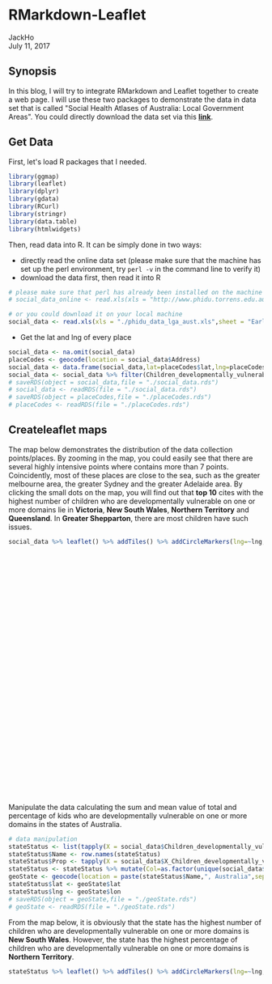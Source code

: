 # RMarkdown-Leaflet
JackHo  
July 11, 2017  



## Synopsis
In this blog, I will try to integrate RMarkdown and Leaflet together to create a web page. I will use these two packages to demonstrate the data in data set that is called "Social Health Atlases of Australia: Local Government Areas". You could directly download the data set via this **[link](http://www.phidu.torrens.edu.au/current/data/sha-aust/lga/phidu_data_lga_aust.xls)**.

## Get Data

First, let's load R packages that I needed.


```r
library(ggmap)
library(leaflet)
library(dplyr)
library(gdata)
library(RCurl)
library(stringr)
library(data.table)
library(htmlwidgets)
```

Then, read data into R. It can be simply done in two ways:

- directly read the online data set (please make sure that the machine has set up the perl environment, try `perl -v` in the command line to verify it)
- download the data first, then read it into R


```r
# please make sure that perl has already been installed on the machine
# social_data_online <- read.xls(xls = "http://www.phidu.torrens.edu.au/current/data/sha-aust/lga/phidu_data_lga_aust.xls",sheet = "Early_childhood_development",verbose = F,skip=4, stringsAsFactors = FALSE,na.strings = c("NA","#DIV/0!","#","..")) %>% select(1:5)

# or you could download it on your local machine
social_data <- read.xls(xls = "./phidu_data_lga_aust.xls",sheet = "Early_childhood_development",verbose = F,skip=4, stringsAsFactors = FALSE,na.strings = c("NA","#DIV/0!","#","..")) %>% select(1:5)
```



- Get the lat and lng of every place


```r
social_data <- na.omit(social_data)
placeCodes <- geocode(location = social_data$Address)
social_data <- data.frame(social_data,lat=placeCodes$lat,lng=placeCodes$lon)
social_data <- social_data %>% filter(Children_developmentally_vulnerable_on_one_or_more_domains>0)
# saveRDS(object = social_data,file = "./social_data.rds")
# social_data <- readRDS(file = "./social_data.rds")
# saveRDS(object = placeCodes,file = "./placeCodes.rds")
# placeCodes <- readRDS(file = "./placeCodes.rds")
```

## Createleaflet maps

The map below demonstrates the distribution of the data collection points/places. By zooming in the map, you could easily see that there are several highly intensive points where contains more than 7 points. Coincidently, most of these places are close to the sea, such as the greater melbourne area, the greater Sydney and the greater Adelaide area. By clicking the small dots on the map, you will find out that **top 10** cites with the highest number of children who are developmentally vulnerable on one or more domains lie in **Victoria**, **New South Wales**, **Northern Territory** and **Queensland**. In **Greater Shepparton**, there are most children have such issues.


```r
social_data %>% leaflet() %>% addTiles() %>% addCircleMarkers(lng=~lng, lat=~lat,clusterOptions=markerClusterOptions(),popup = ~paste("There are ",as.character(Children_developmentally_vulnerable_on_one_or_more_domains)," kids developmentally vulnerable on one or more domains in ", Name,"." ,sep=""))
```

<!--html_preserve--><div id="htmlwidget-34f0dd328c2bed1754fd" style="width:672px;height:480px;" class="leaflet html-widget"></div>
<script type="application/json" data-for="htmlwidget-34f0dd328c2bed1754fd">{"x":{"options":{"crs":{"crsClass":"L.CRS.EPSG3857","code":null,"proj4def":null,"projectedBounds":null,"options":{}}},"calls":[{"method":"addTiles","args":["//{s}.tile.openstreetmap.org/{z}/{x}/{y}.png",null,null,{"minZoom":0,"maxZoom":18,"maxNativeZoom":null,"tileSize":256,"subdomains":"abc","errorTileUrl":"","tms":false,"continuousWorld":false,"noWrap":false,"zoomOffset":0,"zoomReverse":false,"opacity":1,"zIndex":null,"unloadInvisibleTiles":null,"updateWhenIdle":null,"detectRetina":false,"reuseTiles":false,"attribution":"&copy; <a href=\"http://openstreetmap.org\">OpenStreetMap<\/a> contributors, <a href=\"http://creativecommons.org/licenses/by-sa/2.0/\">CC-BY-SA<\/a>"}]},{"method":"addCircleMarkers","args":[[-36.0737293,-30.4941859,-33.8889,-28.8379654,-33.4192822,-36.6806101,-30.433333,-35.6658838,-33.9333563,-33.525572,-33.4999973,-31.6879664,-34.439287,-33.9930374,-30.090661,-29.9611741,-31.9539135,-33.8772,-28.6533749,-33.1753246,-33.8671,-34.4425382,-32.2715998,-32.8345098,-29.878388,-31.4949304,-30.298612,-35.9471668,-30.9496074,-34.641667,-35.7553785,-33.8281444,-35.5282408,-32.2315018,-32.4046634,-35.8894726,-33.379879,-31.6952312,-29.7081906,-32.0233309,-34.8812017,-32.3894476,-35.7236611,-31.7634689,-34.2800883,-35.0566492,-30.9922968,-30.2168387,-29.6316325,-34.5526886,-33.2262828,-34.5,-33.8337,-33.966667,-29.7627514,-35.3523724,-34.8651781,-31.0604769,-34.6738221,-33.9674,-28.6253894,-33.8959752,-33.8148708,-34.566667,-33.8847,-28.8093154,-33.4827345,-31.6431494,-33.8060158,-33.9051,-32.5018115,-29.1737145,-33.829075,-35.744839,-34.6513496,-32.2848467,-30.666463,-30.3324062,-34.7379824,-32.2432481,-33.83965,-33.716667,-33.283333,-35.4154563,-33.1372943,-33.6335459,-31.4703285,-32.7684603,-35.3530392,-29.0380672,-34.583333,-32.5694741,-37.0516947,-33.88081,-33.8688197,-30.7938249,-34.4450316,-29.0575678,-35.7694861,-35.0746517,-32.0224523,-34.4586364,-30.6414818,-35.3217553,-35.1081689,-35.4689681,-30.983333,-30.0267969,-31.5224778,-33.899693,-32.5520391,-34.0160912,-34.5479968,-34.1108401,-33.8865002,-34.9445333,-34.3,-36.7532313,-37.2846464,-38.5087582,-38.035394,-36.5462177,-36.1736195,-36.308533,-36.9802447,-38.483006,-38.1491105,-37.4975957,-35.7052801,-37.9078291,-37.8943285,-36.3914888,-37.3118233,-35.975208,-36.7188618,-36.2306763,-38.255603,-36.4175636,-37.3663141,-37.7668506,-37.0625288,-37.77,-37.8136276,-34.2080167,-37.1847484,-35.9897244,-38.0697484,-37.0353437,-38.1886081,-37.3618407,-37.597667,-36.9044244,-37.8464983,-37.3879637,-38.5884838,-37.4535972,-37.8595876,-36.879426,-38.3128176,-35.3396318,-36.1303027,-36.3682777,-38.3686779,-38.078841,-36.6091473,-36.1240938,-37.7979219,-35.9703773,-28.4646073,-24.472222,-23.5563211,-19.5227151,-17.5123583,-17.9678541,-24.0330493,-20.0769637,-26.2892523,-20.7063927,-14.2814913,-23.8426494,-28.5387064,-26.1833529,-18.2921606,-22.3476325,-27.6278414,-23.4421917,-26.5712075,-20.7353634,-20.7255748,-26.2014987,-25.4195808,-10.9806627,-18.6894285,-27.996939,-26.616667,-28.0946234,-10.8096277,-26.4702146,-28.2754304,-24.3337657,-10.594704,-18.0301113,-12.6492936,-27.102417,null,null,null,null,-34.9284989,-34.9062557,-35.3590795,-34.8592477,-34.5333333,-33.787164,-34.2170642,-34.939,-34.878,-32.1305851,-33.9674479,-34.0020113,-33.4690808,-34.5973516,-33.6511494,-37.9551815,-35.0002821,-35.7752426,-36.8364852,-34.5475447,-34.4458132,-34.3998643,-34.4384693,-35,-34.3761334,-34.987,-35.0809029,-37.8284212,-32.793848,-35.1311491,-36.9349271,-33.243118,-34.9086219,-32.974213,-32.4952339,-34.7301943,-33.4096744,-34.884,-34.1492214,-30.5620637,-35.4646801,-32.797222,-36.3533924,-35.9313167,-34.95,-35.55,-34.183333,-34.8915826,-37.4273223,-34.9420565,-33.0379671,-33.047519,-35.4598561,-34.6793542,-30.5512963,-35.0275298,-22.5768514,-34.1622739,-31.905,-31.911,-31.945,-33.9819324,-17.9614336,-33.9279465,-33.325636,-33.6554927,-31.9341754,-33.5570685,-24.884,-31.4891708,-31.98,-33.3601435,-30.953,-31.993,-31.6362921,-30.27,-30.6533473,-33.4047442,-34.9749188,-16.8419306,-33.6608927,-32.038,-22.434355,-33.8608027,-21.9445261,-32.0569,-28.95,-31.34,-18.2247291,-33.0786638,-31.974,-30.749,-33.6893674,-32.2376351,-28.88,-34.2455371,-31.4837097,-30.638,-32.016,-31.897,-32.6548919,-32.9365232,-31.982,-31.6525301,-28.351111,-31.999,-31.9505269,-34.5846897,-20.3106621,-33.583056,-20.7689815,-32.3492396,-31.982,-31.949,-31.55,-31.9766402,-31.9319345,-33.3053993,-32.8409199,-15.5409571,-31.8738101,-41.4215974,-42.7,-41.0528583,-41.2758811,-42.2117324,-41.0558621,-42.8462422,-42.8005992,-41.1770585,-41.0311735,-41.1062504,-42.0370165,-42.833056,-42.8821377,-43.3498475,-41.4746302,-43.1020496,-41.2442615,-41.4332215,-41.6170967,-41.7743261,-42.7793073,-42.4814275,-41.3501191,-42.3712271,-41.2467346,-23.698042,-20.3331817,-21.5235584,-12.9906534,-12.4634403,-12.7576593,-14.4521139,-13.2935376,-24.798151,-12.4784614,-15.9920347,-11.6968879,-16.9304135,-12.9873064],[146.9135418,151.9813913,151.1249,153.5629067,149.5775008,149.6564494,152.9,145.8064607,146.741207,149.250803,150.2499997,146.741207,148.7225847,151.175278,145.9381941,146.8606479,141.4539396,151.1049,153.5334025,148.8289611,151.1139,145.426742,143.045893,151.3624266,152.6383524,145.8401709,153.1093922,149.2879977,148.3810811,148.025,146.2929381,148.6778504,144.9565781,148.6329645,151.7524146,149.9334764,148.0066888,148.6558441,151.8877321,151.95875,149.7487272,152.1688572,147.1915504,152.3565156,146.0455313,148.102061,150.2368919,151.6676377,150.4892292,148.3666988,150.8609358,144.85,151.14366,151.1,151.1102815,145.7376964,147.5805276,152.8481977,150.8443706,151.13648,153.0025814,146.7108321,151.1664351,146.4,151.1573,153.2882876,150.1570173,150.4892292,151.2947775,151.1551,149.6564494,149.6564494,151.24409,144.6094954,145.7578403,150.9049638,152.7323884,149.7812403,146.557684,148.2377624,151.20541,149.866667,149.1,149.6564494,148.1747161,151.2918618,152.5443612,151.8409214,149.230896,153.1089658,150.866667,151.1788155,148.6217073,151.08308,151.2092955,150.7679216,147.5360981,152.0189859,148.0057003,148.104309,150.6749653,149.3800105,151.4915632,146.2702309,147.3598323,144.3887437,151.6,148.1231039,149.3800105,151.2554202,148.9492902,141.9064459,150.3037323,150.4892292,151.2437606,148.8289611,148.3,147.0111681,142.9316441,145.5358152,146.0249982,145.963353,143.2180495,144.6972774,143.6935405,143.6501903,143.1319209,148.1892921,143.8237385,141.5150077,143.6501903,145.402868,144.125661,141.852273,142.1962316,146.6962857,146.4719928,143.9106594,144.6972774,145.1596592,146.0821493,144.893,144.9630576,142.1245535,145.0493375,145.5801757,144.2954452,144.1720041,142.4465474,145.53928,145.2701235,142.9599661,144.9666905,143.4770359,146.1142253,141.852273,145.0328017,145.7113079,143.9976775,143.5524803,147.9752136,146.3172149,142.4982086,147.1013188,141.1794546,146.8817639,144.9887218,142.4465474,148.1892921,150.128056,145.293339,147.4627259,141.1794546,145.9651126,148.7373634,146.2601362,151.9568056,140.5093258,143.045893,151.2488592,150.2982881,152.6657456,146.2440175,147.2818625,152.1688572,144.2555041,148.0071922,139.4961895,139.4927085,146.561647,151.1403196,142.318772,146.5392256,145.8468053,144.266667,152.7323884,142.5371466,151.6070583,151.9813913,150.8976519,143.045893,146.7784788,141.8469901,150.2110752,null,null,null,null,138.6007456,138.8397403,138.9605972,138.6268771,138.95,138.0010282,140.4721736,138.666,138.663,133.6817145,138.7995122,137.7243139,136.9028375,138.7448796,139.1221414,140.7091777,138.5237246,137.2142417,139.8516565,138.455928,135.5251982,140.265662,138.5051868,138.552,139.4466005,138.625,138.8634671,140.7803529,138.0607208,139.2650902,140.5135589,138.4787258,138.6338758,138.8343623,137.7894394,135.8504838,138.1597946,138.594,140.8872648,136.9008815,140.5135589,134.211111,140.8040271,139.4549561,138.6,138.616667,138.15,138.6175897,140.5070098,138.5487397,137.5753107,135.4618728,138.351117,137.6849007,141.6834275,117.883959,116.419389,115.188916,115.949,115.919,115.927,116.1832068,122.235852,117.6434844,115.6396494,115.3500188,115.7871034,115.5696196,113.661,116.0694633,115.782,116.1484349,121.164,115.757,117.2418909,116.66,115.6997361,115.7723119,117.3560796,125.2148469,115.9467997,115.768,123.7964613,121.8896205,114.1313015,115.7439,114.75,115.91,127.6729255,115.915262,116.058,121.466,117.555118,115.8285153,121.33,116.1442778,118.2770821,116.01,115.762,116.171,115.9467997,117.1719722,115.807,116.6654836,114.628056,115.768,115.8604572,117.6434844,118.5878223,120.048889,117.1430197,115.9940986,115.863,115.827,116.45,115.8965353,115.8462613,117.3474325,115.9303855,126.954107,116.7774281,148.0030997,147.25,145.9052168,146.0110629,146.8547703,145.0264296,147.4228824,146.48805,146.3451775,147.7199121,146.8270951,148.0143138,147.275833,147.3271949,146.45513,146.146212,147.230586,146.4059052,147.1440875,146.6953592,147.4229874,147.5784562,147.4505601,145.4342392,145.6796602,146.8514145,133.8807471,136.2091547,131.9196471,131.0394028,130.8456418,135.2993862,132.2715145,130.8463877,133.1747162,130.9851852,134.3992892,130.8778586,130.6346851,131.441251],10,null,null,{"lineCap":null,"lineJoin":null,"clickable":true,"pointerEvents":null,"className":"","stroke":true,"color":"#03F","weight":5,"opacity":0.5,"fill":true,"fillColor":"#03F","fillOpacity":0.2,"dashArray":null},{"showCoverageOnHover":true,"zoomToBoundsOnClick":true,"spiderfyOnMaxZoom":true,"removeOutsideVisibleBounds":true,"spiderLegPolylineOptions":{"weight":1.5,"color":"#222","opacity":0.5},"freezeAtZoom":false},null,["There are 119 kids developmentally vulnerable on one or more domains in Albury.","There are 47 kids developmentally vulnerable on one or more domains in Armidale Dumaresq.","There are 69 kids developmentally vulnerable on one or more domains in Ashfield.","There are 67 kids developmentally vulnerable on one or more domains in Ballina.","There are 84 kids developmentally vulnerable on one or more domains in Bathurst Regional.","There are 70 kids developmentally vulnerable on one or more domains in Bega Valley.","There are 15 kids developmentally vulnerable on one or more domains in Bellingen.","There are 23 kids developmentally vulnerable on one or more domains in Berrigan.","There are 22 kids developmentally vulnerable on one or more domains in Bland.","There are 16 kids developmentally vulnerable on one or more domains in Blayney.","There are 166 kids developmentally vulnerable on one or more domains in Blue Mountains.","There are 8 kids developmentally vulnerable on one or more domains in Bogan.","There are 11 kids developmentally vulnerable on one or more domains in Boorowa.","There are 112 kids developmentally vulnerable on one or more domains in Botany Bay.","There are 13 kids developmentally vulnerable on one or more domains in Bourke.","There are 15 kids developmentally vulnerable on one or more domains in Brewarrina.","There are 84 kids developmentally vulnerable on one or more domains in Broken Hill.","There are 70 kids developmentally vulnerable on one or more domains in Burwood.","There are 56 kids developmentally vulnerable on one or more domains in Byron.","There are 38 kids developmentally vulnerable on one or more domains in Cabonne.","There are 149 kids developmentally vulnerable on one or more domains in Canada Bay.","There are 8 kids developmentally vulnerable on one or more domains in Carrathool.","There are 11 kids developmentally vulnerable on one or more domains in Central Darling.","There are 165 kids developmentally vulnerable on one or more domains in Cessnock.","There are 106 kids developmentally vulnerable on one or more domains in Clarence Valley.","There are 26 kids developmentally vulnerable on one or more domains in Cobar.","There are 197 kids developmentally vulnerable on one or more domains in Coffs Harbour.","There are 35 kids developmentally vulnerable on one or more domains in Cooma-Monaro.","There are 23 kids developmentally vulnerable on one or more domains in Coonamble.","There are 19 kids developmentally vulnerable on one or more domains in Cootamundra.","There are 22 kids developmentally vulnerable on one or more domains in Corowa Shire.","There are 45 kids developmentally vulnerable on one or more domains in Cowra.","There are 25 kids developmentally vulnerable on one or more domains in Deniliquin.","There are 92 kids developmentally vulnerable on one or more domains in Dubbo.","There are 10 kids developmentally vulnerable on one or more domains in Dungog.","There are 78 kids developmentally vulnerable on one or more domains in Eurobodalla.","There are 50 kids developmentally vulnerable on one or more domains in Forbes.","There are 9 kids developmentally vulnerable on one or more domains in Gilgandra.","There are 27 kids developmentally vulnerable on one or more domains in Glen Innes Severn.","There are 7 kids developmentally vulnerable on one or more domains in Gloucester.","There are 91 kids developmentally vulnerable on one or more domains in Goulburn Mulwaree.","There are 84 kids developmentally vulnerable on one or more domains in Great Lakes.","There are 23 kids developmentally vulnerable on one or more domains in Greater Hume Shire.","There are 127 kids developmentally vulnerable on one or more domains in Greater Taree.","There are 75 kids developmentally vulnerable on one or more domains in Griffith.","There are 6 kids developmentally vulnerable on one or more domains in Gundagai.","There are 40 kids developmentally vulnerable on one or more domains in Gunnedah.","There are 10 kids developmentally vulnerable on one or more domains in Guyra.","There are 19 kids developmentally vulnerable on one or more domains in Gwydir.","There are 13 kids developmentally vulnerable on one or more domains in Harden.","There are 202 kids developmentally vulnerable on one or more domains in Hawkesbury.","There are 13 kids developmentally vulnerable on one or more domains in Hay.","There are 15 kids developmentally vulnerable on one or more domains in Hunters Hill.","There are 240 kids developmentally vulnerable on one or more domains in Hurstville.","There are 65 kids developmentally vulnerable on one or more domains in Inverell.","There are 5 kids developmentally vulnerable on one or more domains in Jerilderie.","There are 14 kids developmentally vulnerable on one or more domains in Junee.","There are 110 kids developmentally vulnerable on one or more domains in Kempsey.","There are 31 kids developmentally vulnerable on one or more domains in Kiama.","There are 140 kids developmentally vulnerable on one or more domains in Kogarah.","There are 16 kids developmentally vulnerable on one or more domains in Kyogle.","There are 17 kids developmentally vulnerable on one or more domains in Lachlan.","There are 70 kids developmentally vulnerable on one or more domains in Lane Cove.","There are 34 kids developmentally vulnerable on one or more domains in Leeton.","There are 92 kids developmentally vulnerable on one or more domains in Leichhardt.","There are 108 kids developmentally vulnerable on one or more domains in Lismore.","There are 44 kids developmentally vulnerable on one or more domains in Lithgow.","There are 19 kids developmentally vulnerable on one or more domains in Liverpool Plains.","There are 62 kids developmentally vulnerable on one or more domains in Manly.","There are 134 kids developmentally vulnerable on one or more domains in Marrickville.","There are 58 kids developmentally vulnerable on one or more domains in Mid-Western Regional.","There are 56 kids developmentally vulnerable on one or more domains in Moree Plains.","There are 51 kids developmentally vulnerable on one or more domains in Mosman.","There are 21 kids developmentally vulnerable on one or more domains in Murray.","There are 12 kids developmentally vulnerable on one or more domains in Murrumbidgee.","There are 60 kids developmentally vulnerable on one or more domains in Muswellbrook.","There are 50 kids developmentally vulnerable on one or more domains in Nambucca.","There are 36 kids developmentally vulnerable on one or more domains in Narrabri.","There are 11 kids developmentally vulnerable on one or more domains in Narrandera.","There are 17 kids developmentally vulnerable on one or more domains in Narromine.","There are 65 kids developmentally vulnerable on one or more domains in North Sydney.","There are 12 kids developmentally vulnerable on one or more domains in Oberon.","There are 159 kids developmentally vulnerable on one or more domains in Orange.","There are 38 kids developmentally vulnerable on one or more domains in Palerang.","There are 42 kids developmentally vulnerable on one or more domains in Parkes.","There are 130 kids developmentally vulnerable on one or more domains in Pittwater.","There are 171 kids developmentally vulnerable on one or more domains in Port Macquarie-Hastings.","There are 125 kids developmentally vulnerable on one or more domains in Port Stephens.","There are 93 kids developmentally vulnerable on one or more domains in Queanbeyan.","There are 73 kids developmentally vulnerable on one or more domains in Richmond Valley.","There are 205 kids developmentally vulnerable on one or more domains in Shellharbour.","There are 71 kids developmentally vulnerable on one or more domains in Singleton.","There are 19 kids developmentally vulnerable on one or more domains in Snowy River.","There are 88 kids developmentally vulnerable on one or more domains in Strathfield.","There are 128 kids developmentally vulnerable on one or more domains in Sydney.","There are 198 kids developmentally vulnerable on one or more domains in Tamworth Regional.","There are 19 kids developmentally vulnerable on one or more domains in Temora.","There are 21 kids developmentally vulnerable on one or more domains in Tenterfield.","There are 9 kids developmentally vulnerable on one or more domains in Tumbarumba.","There are 30 kids developmentally vulnerable on one or more domains in Tumut Shire.","There are 29 kids developmentally vulnerable on one or more domains in Upper Hunter Shire.","There are 9 kids developmentally vulnerable on one or more domains in Upper Lachlan Shire.","There are 8 kids developmentally vulnerable on one or more domains in Uralla.","There are 11 kids developmentally vulnerable on one or more domains in Urana.","There are 176 kids developmentally vulnerable on one or more domains in Wagga Wagga.","There are 8 kids developmentally vulnerable on one or more domains in Wakool.","There are 11 kids developmentally vulnerable on one or more domains in Walcha.","There are 37 kids developmentally vulnerable on one or more domains in Walgett.","There are 25 kids developmentally vulnerable on one or more domains in Warrumbungle Shire.","There are 84 kids developmentally vulnerable on one or more domains in Waverley.","There are 64 kids developmentally vulnerable on one or more domains in Wellington.","There are 12 kids developmentally vulnerable on one or more domains in Wentworth.","There are 105 kids developmentally vulnerable on one or more domains in Wingecarribee.","There are 91 kids developmentally vulnerable on one or more domains in Wollondilly.","There are 54 kids developmentally vulnerable on one or more domains in Woollahra.","There are 45 kids developmentally vulnerable on one or more domains in Yass Valley.","There are 31 kids developmentally vulnerable on one or more domains in Young.","There are 22 kids developmentally vulnerable on one or more domains in Alpine.","There are 26 kids developmentally vulnerable on one or more domains in Ararat.","There are 48 kids developmentally vulnerable on one or more domains in Bass Coast.","There are 118 kids developmentally vulnerable on one or more domains in Baw Baw.","There are 49 kids developmentally vulnerable on one or more domains in Benalla.","There are 7 kids developmentally vulnerable on one or more domains in Buloke.","There are 121 kids developmentally vulnerable on one or more domains in Campaspe.","There are 36 kids developmentally vulnerable on one or more domains in Central Goldfields.","There are 68 kids developmentally vulnerable on one or more domains in Colac-Otway.","There are 39 kids developmentally vulnerable on one or more domains in Corangamite.","There are 109 kids developmentally vulnerable on one or more domains in East Gippsland.","There are 27 kids developmentally vulnerable on one or more domains in Gannawarra.","There are 61 kids developmentally vulnerable on one or more domains in Glenelg.","There are 47 kids developmentally vulnerable on one or more domains in Golden Plains.","There are 243 kids developmentally vulnerable on one or more domains in Greater Shepparton.","There are 40 kids developmentally vulnerable on one or more domains in Hepburn.","There are 7 kids developmentally vulnerable on one or more domains in Hindmarsh.","There are 64 kids developmentally vulnerable on one or more domains in Horsham.","There are 34 kids developmentally vulnerable on one or more domains in Indigo.","There are 227 kids developmentally vulnerable on one or more domains in Latrobe.","There are 18 kids developmentally vulnerable on one or more domains in Loddon.","There are 83 kids developmentally vulnerable on one or more domains in Macedon Ranges.","There are 154 kids developmentally vulnerable on one or more domains in Manningham.","There are 14 kids developmentally vulnerable on one or more domains in Mansfield.","There are 174 kids developmentally vulnerable on one or more domains in Maribyrnong.","There are 101 kids developmentally vulnerable on one or more domains in Melbourne.","There are 156 kids developmentally vulnerable on one or more domains in Mildura.","There are 136 kids developmentally vulnerable on one or more domains in Mitchell.","There are 80 kids developmentally vulnerable on one or more domains in Moira.","There are 76 kids developmentally vulnerable on one or more domains in Moorabool.","There are 40 kids developmentally vulnerable on one or more domains in Mount Alexander.","There are 26 kids developmentally vulnerable on one or more domains in Moyne.","There are 34 kids developmentally vulnerable on one or more domains in Murrindindi.","There are 88 kids developmentally vulnerable on one or more domains in Nillumbik.","There are 20 kids developmentally vulnerable on one or more domains in Northern Grampians.","There are 98 kids developmentally vulnerable on one or more domains in Port Phillip.","There are 10 kids developmentally vulnerable on one or more domains in Pyrenees.","There are 56 kids developmentally vulnerable on one or more domains in South Gippsland.","There are 26 kids developmentally vulnerable on one or more domains in Southern Grampians.","There are 84 kids developmentally vulnerable on one or more domains in Stonnington.","There are 16 kids developmentally vulnerable on one or more domains in Strathbogie.","There are 67 kids developmentally vulnerable on one or more domains in Surf Coast.","There are 82 kids developmentally vulnerable on one or more domains in Swan Hill.","There are 15 kids developmentally vulnerable on one or more domains in Towong.","There are 85 kids developmentally vulnerable on one or more domains in Wangaratta.","There are 78 kids developmentally vulnerable on one or more domains in Warrnambool.","There are 95 kids developmentally vulnerable on one or more domains in Wellington.","There are 14 kids developmentally vulnerable on one or more domains in West Wimmera.","There are 113 kids developmentally vulnerable on one or more domains in Wodonga.","There are 160 kids developmentally vulnerable on one or more domains in Yarra.","There are 24 kids developmentally vulnerable on one or more domains in Yarriambiack.","There are 38 kids developmentally vulnerable on one or more domains in Balonne.","There are 55 kids developmentally vulnerable on one or more domains in Banana.","There are 12 kids developmentally vulnerable on one or more domains in Barcaldine.","There are 73 kids developmentally vulnerable on one or more domains in Burdekin.","There are 19 kids developmentally vulnerable on one or more domains in Carpentaria.","There are 130 kids developmentally vulnerable on one or more domains in Cassowary Coast.","There are 118 kids developmentally vulnerable on one or more domains in Central Highlands.","There are 59 kids developmentally vulnerable on one or more domains in Charters Towers.","There are 18 kids developmentally vulnerable on one or more domains in Cherbourg.","There are 14 kids developmentally vulnerable on one or more domains in Cloncurry.","There are 24 kids developmentally vulnerable on one or more domains in Cook.","There are 225 kids developmentally vulnerable on one or more domains in Gladstone.","There are 40 kids developmentally vulnerable on one or more domains in Goondiwindi.","There are 178 kids developmentally vulnerable on one or more domains in Gympie.","There are 29 kids developmentally vulnerable on one or more domains in Hinchinbrook.","There are 98 kids developmentally vulnerable on one or more domains in Isaac.","There are 157 kids developmentally vulnerable on one or more domains in Lockyer Valley.","There are 12 kids developmentally vulnerable on one or more domains in Longreach.","There are 56 kids developmentally vulnerable on one or more domains in Maranoa.","There are 6 kids developmentally vulnerable on one or more domains in Mornington.","There are 114 kids developmentally vulnerable on one or more domains in Mount Isa.","There are 37 kids developmentally vulnerable on one or more domains in Murweh.","There are 38 kids developmentally vulnerable on one or more domains in North Burnett.","There are 29 kids developmentally vulnerable on one or more domains in Northern Peninsula Area.","There are 24 kids developmentally vulnerable on one or more domains in Palm Island.","There are 17 kids developmentally vulnerable on one or more domains in Paroo.","There are 7 kids developmentally vulnerable on one or more domains in Quilpie.","There are 132 kids developmentally vulnerable on one or more domains in Scenic Rim.","There are 101 kids developmentally vulnerable on one or more domains in Somerset.","There are 121 kids developmentally vulnerable on one or more domains in South Burnett.","There are 128 kids developmentally vulnerable on one or more domains in Southern Downs.","There are 186 kids developmentally vulnerable on one or more domains in Tablelands.","There are 40 kids developmentally vulnerable on one or more domains in Torres.","There are 40 kids developmentally vulnerable on one or more domains in Torres Strait Island.","There are 12 kids developmentally vulnerable on one or more domains in Weipa.","There are 174 kids developmentally vulnerable on one or more domains in Western Downs.","There are 104 kids developmentally vulnerable on one or more domains in Whitsunday.","There are 5 kids developmentally vulnerable on one or more domains in Winton.","There are 16 kids developmentally vulnerable on one or more domains in Woorabinda.","There are 12 kids developmentally vulnerable on one or more domains in Yarrabah.","There are 17 kids developmentally vulnerable on one or more domains in Adelaide.","There are 81 kids developmentally vulnerable on one or more domains in Adelaide Hills.","There are 54 kids developmentally vulnerable on one or more domains in Alexandrina.","There are 29 kids developmentally vulnerable on one or more domains in Anangu Pitjantjatjara.","There are 44 kids developmentally vulnerable on one or more domains in Barossa.","There are 8 kids developmentally vulnerable on one or more domains in Barunga West.","There are 28 kids developmentally vulnerable on one or more domains in Berri and Barmera.","There are 94 kids developmentally vulnerable on one or more domains in Burnside.","There are 104 kids developmentally vulnerable on one or more domains in Campbelltown.","There are 13 kids developmentally vulnerable on one or more domains in Ceduna.","There are 22 kids developmentally vulnerable on one or more domains in Clare and Gilbert Valleys.","There are 21 kids developmentally vulnerable on one or more domains in Copper Coast.","There are 7 kids developmentally vulnerable on one or more domains in Franklin Harbour.","There are 63 kids developmentally vulnerable on one or more domains in Gawler.","There are 8 kids developmentally vulnerable on one or more domains in Goyder.","There are 18 kids developmentally vulnerable on one or more domains in Grant.","There are 47 kids developmentally vulnerable on one or more domains in Holdfast Bay.","There are 17 kids developmentally vulnerable on one or more domains in Kangaroo Island.","There are 8 kids developmentally vulnerable on one or more domains in Kingston.","There are 50 kids developmentally vulnerable on one or more domains in Light.","There are 15 kids developmentally vulnerable on one or more domains in Lower Eyre Peninsula.","There are 24 kids developmentally vulnerable on one or more domains in Loxton Waikerie.","There are 21 kids developmentally vulnerable on one or more domains in Mallala.","There are 168 kids developmentally vulnerable on one or more domains in Marion.","There are 26 kids developmentally vulnerable on one or more domains in Mid Murray.","There are 133 kids developmentally vulnerable on one or more domains in Mitcham.","There are 81 kids developmentally vulnerable on one or more domains in Mount Barker.","There are 94 kids developmentally vulnerable on one or more domains in Mount Gambier.","There are 7 kids developmentally vulnerable on one or more domains in Mount Remarkable.","There are 58 kids developmentally vulnerable on one or more domains in Murray Bridge.","There are 22 kids developmentally vulnerable on one or more domains in Naracoorte and Lucindale.","There are 5 kids developmentally vulnerable on one or more domains in Northern Areas.","There are 56 kids developmentally vulnerable on one or more domains in Norwood Payneham St Peters.","There are 8 kids developmentally vulnerable on one or more domains in Peterborough.","There are 87 kids developmentally vulnerable on one or more domains in Port Augusta.","There are 31 kids developmentally vulnerable on one or more domains in Port Lincoln.","There are 63 kids developmentally vulnerable on one or more domains in Port Pirie City and Dists.","There are 36 kids developmentally vulnerable on one or more domains in Prospect.","There are 23 kids developmentally vulnerable on one or more domains in Renmark Paringa.","There are 12 kids developmentally vulnerable on one or more domains in Roxby Downs.","There are 7 kids developmentally vulnerable on one or more domains in Southern Mallee.","There are 6 kids developmentally vulnerable on one or more domains in Streaky Bay.","There are 11 kids developmentally vulnerable on one or more domains in Tatiara.","There are 15 kids developmentally vulnerable on one or more domains in The Coorong.","There are 58 kids developmentally vulnerable on one or more domains in Unley.","There are 9 kids developmentally vulnerable on one or more domains in Victor Harbor.","There are 27 kids developmentally vulnerable on one or more domains in Wakefield.","There are 10 kids developmentally vulnerable on one or more domains in Walkerville.","There are 42 kids developmentally vulnerable on one or more domains in Wattle Range.","There are 115 kids developmentally vulnerable on one or more domains in West Torrens.","There are 71 kids developmentally vulnerable on one or more domains in Whyalla.","There are 7 kids developmentally vulnerable on one or more domains in Wudinna.","There are 9 kids developmentally vulnerable on one or more domains in Yankalilla.","There are 27 kids developmentally vulnerable on one or more domains in Yorke Peninsula.","There are 16 kids developmentally vulnerable on one or more domains in Unincorporated SA.","There are 98 kids developmentally vulnerable on one or more domains in Albany.","There are 23 kids developmentally vulnerable on one or more domains in Ashburton.","There are 48 kids developmentally vulnerable on one or more domains in Augusta-Margaret River.","There are 38 kids developmentally vulnerable on one or more domains in Bassendean.","There are 144 kids developmentally vulnerable on one or more domains in Bayswater.","There are 89 kids developmentally vulnerable on one or more domains in Belmont.","There are 7 kids developmentally vulnerable on one or more domains in Bridgetown-Greenbushes.","There are 91 kids developmentally vulnerable on one or more domains in Broome.","There are 5 kids developmentally vulnerable on one or more domains in Broomehill-Tambellup.","There are 126 kids developmentally vulnerable on one or more domains in Bunbury.","There are 97 kids developmentally vulnerable on one or more domains in Busselton.","There are 33 kids developmentally vulnerable on one or more domains in Cambridge.","There are 67 kids developmentally vulnerable on one or more domains in Capel.","There are 24 kids developmentally vulnerable on one or more domains in Carnarvon.","There are 8 kids developmentally vulnerable on one or more domains in Chittering.","There are 12 kids developmentally vulnerable on one or more domains in Claremont.","There are 24 kids developmentally vulnerable on one or more domains in Collie.","There are 21 kids developmentally vulnerable on one or more domains in Coolgardie.","There are 12 kids developmentally vulnerable on one or more domains in Cottesloe.","There are 5 kids developmentally vulnerable on one or more domains in Cunderdin.","There are 7 kids developmentally vulnerable on one or more domains in Dalwallinu.","There are 8 kids developmentally vulnerable on one or more domains in Dandaragan.","There are 54 kids developmentally vulnerable on one or more domains in Dardanup.","There are 14 kids developmentally vulnerable on one or more domains in Denmark.","There are 66 kids developmentally vulnerable on one or more domains in Derby-West Kimberley.","There are 18 kids developmentally vulnerable on one or more domains in Donnybrook-Balingup.","There are 6 kids developmentally vulnerable on one or more domains in East Fremantle.","There are 26 kids developmentally vulnerable on one or more domains in East Pilbara.","There are 29 kids developmentally vulnerable on one or more domains in Esperance.","There are 9 kids developmentally vulnerable on one or more domains in Exmouth.","There are 44 kids developmentally vulnerable on one or more domains in Fremantle.","There are 145 kids developmentally vulnerable on one or more domains in Geraldton-Greenough.","There are 16 kids developmentally vulnerable on one or more domains in Gingin.","There are 50 kids developmentally vulnerable on one or more domains in Halls Creek.","There are 96 kids developmentally vulnerable on one or more domains in Harvey.","There are 171 kids developmentally vulnerable on one or more domains in Kalamunda.","There are 110 kids developmentally vulnerable on one or more domains in Kalgoorlie/Boulder.","There are 28 kids developmentally vulnerable on one or more domains in Katanning.","There are 133 kids developmentally vulnerable on one or more domains in Kwinana.","There are 11 kids developmentally vulnerable on one or more domains in Leonora.","There are 37 kids developmentally vulnerable on one or more domains in Manjimup.","There are 5 kids developmentally vulnerable on one or more domains in Merredin.","There are 8 kids developmentally vulnerable on one or more domains in Moora.","There are 12 kids developmentally vulnerable on one or more domains in Mosman Park.","There are 86 kids developmentally vulnerable on one or more domains in Mundaring.","There are 48 kids developmentally vulnerable on one or more domains in Murray.","There are 21 kids developmentally vulnerable on one or more domains in Narrogin.","There are 28 kids developmentally vulnerable on one or more domains in Nedlands.","There are 38 kids developmentally vulnerable on one or more domains in Northam.","There are 10 kids developmentally vulnerable on one or more domains in Northampton.","There are 5 kids developmentally vulnerable on one or more domains in Peppermint Grove.","There are 10 kids developmentally vulnerable on one or more domains in Perth.","There are 12 kids developmentally vulnerable on one or more domains in Plantagenet.","There are 79 kids developmentally vulnerable on one or more domains in Port Hedland.","There are 10 kids developmentally vulnerable on one or more domains in Ravensthorpe.","There are 97 kids developmentally vulnerable on one or more domains in Roebourne.","There are 82 kids developmentally vulnerable on one or more domains in Serpentine-Jarrahdale.","There are 59 kids developmentally vulnerable on one or more domains in South Perth.","There are 45 kids developmentally vulnerable on one or more domains in Subiaco.","There are 7 kids developmentally vulnerable on one or more domains in Toodyay.","There are 71 kids developmentally vulnerable on one or more domains in Victoria Park.","There are 60 kids developmentally vulnerable on one or more domains in Vincent.","There are 6 kids developmentally vulnerable on one or more domains in Wagin.","There are 14 kids developmentally vulnerable on one or more domains in Waroona.","There are 55 kids developmentally vulnerable on one or more domains in Wyndham-East Kimberley.","There are 9 kids developmentally vulnerable on one or more domains in York.","There are 15 kids developmentally vulnerable on one or more domains in Break O'Day.","There are 76 kids developmentally vulnerable on one or more domains in Brighton.","There are 47 kids developmentally vulnerable on one or more domains in Burnie.","There are 70 kids developmentally vulnerable on one or more domains in Central Coast.","There are 5 kids developmentally vulnerable on one or more domains in Central Highlands.","There are 22 kids developmentally vulnerable on one or more domains in Circular Head.","There are 125 kids developmentally vulnerable on one or more domains in Clarence.","There are 40 kids developmentally vulnerable on one or more domains in Derwent Valley.","There are 57 kids developmentally vulnerable on one or more domains in Devonport.","There are 17 kids developmentally vulnerable on one or more domains in Dorset.","There are 32 kids developmentally vulnerable on one or more domains in George Town.","There are 7 kids developmentally vulnerable on one or more domains in Glamorgan/Spring Bay.","There are 139 kids developmentally vulnerable on one or more domains in Glenorchy.","There are 87 kids developmentally vulnerable on one or more domains in Hobart.","There are 49 kids developmentally vulnerable on one or more domains in Huon Valley.","There are 17 kids developmentally vulnerable on one or more domains in Kentish.","There are 66 kids developmentally vulnerable on one or more domains in Kingborough.","There are 23 kids developmentally vulnerable on one or more domains in Latrobe.","There are 181 kids developmentally vulnerable on one or more domains in Launceston.","There are 31 kids developmentally vulnerable on one or more domains in Meander Valley.","There are 19 kids developmentally vulnerable on one or more domains in Northern Midlands.","There are 36 kids developmentally vulnerable on one or more domains in Sorell.","There are 16 kids developmentally vulnerable on one or more domains in Southern Midlands.","There are 23 kids developmentally vulnerable on one or more domains in Waratah/Wynyard.","There are 22 kids developmentally vulnerable on one or more domains in West Coast.","There are 64 kids developmentally vulnerable on one or more domains in West Tamar.","There are 119 kids developmentally vulnerable on one or more domains in Alice Springs.","There are 70 kids developmentally vulnerable on one or more domains in Barkly.","There are 56 kids developmentally vulnerable on one or more domains in Central Desert.","There are 7 kids developmentally vulnerable on one or more domains in Coomalie.","There are 205 kids developmentally vulnerable on one or more domains in Darwin.","There are 101 kids developmentally vulnerable on one or more domains in East Arnhem.","There are 55 kids developmentally vulnerable on one or more domains in Katherine.","There are 103 kids developmentally vulnerable on one or more domains in Litchfield.","There are 60 kids developmentally vulnerable on one or more domains in MacDonnell.","There are 155 kids developmentally vulnerable on one or more domains in Palmerston.","There are 78 kids developmentally vulnerable on one or more domains in Roper Gulf.","There are 23 kids developmentally vulnerable on one or more domains in Tiwi Islands.","There are 98 kids developmentally vulnerable on one or more domains in Victoria-Daly.","There are 23 kids developmentally vulnerable on one or more domains in Unincorporated NT."],null,null,null,null]}],"limits":{"lat":[-43.3498475,-10.594704],"lng":[113.661,153.5629067]}},"evals":[],"jsHooks":[]}</script><!--/html_preserve-->

Manipulate the data calculating the sum and mean value of total and percentage of kids who are developmentally vulnerable on one or more domains in the states of Australia.


```r
# data manipulation
stateStatus <- list(tapply(X = social_data$Children_developmentally_vulnerable_on_one_or_more_domains, INDEX = social_data$State, function(x) sum(x),simplify = F)) %>% rbindlist() %>% t() %>% data.frame() %>% rename(Children_developmentally_vulnerable_on_one_or_more_domains='.')
stateStatus$Name <- row.names(stateStatus)
stateStatus$Prop <- tapply(X = social_data$X_Children_developmentally_vulnerable_on_one_or_more_domains, INDEX = social_data$State, function(x) mean(x),simplify = T)
stateStatus <- stateStatus %>% mutate(Col=as.factor(unique(social_data$Col))) %>% select(2,1,4,3)
geoState <- geocode(location = paste(stateStatus$Name,", Australia",sep=""))
stateStatus$lat <- geoState$lat
stateStatus$lng <- geoState$lon
# saveRDS(object = geoState,file = "./geoState.rds")
# geoState <- readRDS(file = "./geoState.rds")
```

From the map below, it is obviously that the state has the highest number of children who are developmentally vulnerable on one or more domains is **New South Wales**. However, the state has the highest percentage of children who are developmentally vulnerable on one or more domains is **Northern Territory**.

```r
stateStatus %>% leaflet() %>% addTiles() %>% addCircleMarkers(lng=~lng, lat=~lat,popup = ~paste("There are ",as.character(Children_developmentally_vulnerable_on_one_or_more_domains)," (", round(Prop,4), "%)"," kids are developmentally vulnerable on one or more domains in ", Name,"." ,sep=""),radius = ~sqrt(Children_developmentally_vulnerable_on_one_or_more_domains)/2,weight = ~Prop/2,color = ~Col) %>% addLegend(labels = ~Name, colors = ~Col)
```

<!--html_preserve--><div id="htmlwidget-3b35132ceb86fc452b6f" style="width:672px;height:480px;" class="leaflet html-widget"></div>
<script type="application/json" data-for="htmlwidget-3b35132ceb86fc452b6f">{"x":{"options":{"crs":{"crsClass":"L.CRS.EPSG3857","code":null,"proj4def":null,"projectedBounds":null,"options":{}}},"calls":[{"method":"addTiles","args":["//{s}.tile.openstreetmap.org/{z}/{x}/{y}.png",null,null,{"minZoom":0,"maxZoom":18,"maxNativeZoom":null,"tileSize":256,"subdomains":"abc","errorTileUrl":"","tms":false,"continuousWorld":false,"noWrap":false,"zoomOffset":0,"zoomReverse":false,"opacity":1,"zIndex":null,"unloadInvisibleTiles":null,"updateWhenIdle":null,"detectRetina":false,"reuseTiles":false,"attribution":"&copy; <a href=\"http://openstreetmap.org\">OpenStreetMap<\/a> contributors, <a href=\"http://creativecommons.org/licenses/by-sa/2.0/\">CC-BY-SA<\/a>"}]},{"method":"addCircleMarkers","args":[[-31.2532183,-19.4914108,-20.9175738,-30.0002315,-41.4545196,-37.4713077,-27.6728168],[146.921099,132.5509603,142.7027956,136.2091547,145.9706648,144.7851531,121.6283098],[41.821047332653,16.9779268463496,25.9711378264411,23.092206477511,17.9304210770411,30.0665927567458,27.050877989448],null,null,{"lineCap":null,"lineJoin":null,"clickable":true,"pointerEvents":null,"className":"","stroke":true,"color":["red","orange","yellow","green","blue","purple","salmon"],"weight":[11.1384615384615,25.0285714285714,17.04,12.3381818181818,10.8019230769231,10.5774509803922,11.8234848484848],"opacity":0.5,"fill":true,"fillColor":["red","orange","yellow","green","blue","purple","salmon"],"fillOpacity":0.2,"dashArray":null},null,null,["There are 6996 (22.2769%) kids are developmentally vulnerable on one or more domains in New South Wales.","There are 1153 (50.0571%) kids are developmentally vulnerable on one or more domains in Northern Territory.","There are 2698 (34.08%) kids are developmentally vulnerable on one or more domains in Queensland.","There are 2133 (24.6764%) kids are developmentally vulnerable on one or more domains in South Australia.","There are 1286 (21.6038%) kids are developmentally vulnerable on one or more domains in Tasmania.","There are 3616 (21.1549%) kids are developmentally vulnerable on one or more domains in Victoria.","There are 2927 (23.647%) kids are developmentally vulnerable on one or more domains in Western Australia."],null,null,null,null]},{"method":"addLegend","args":[{"colors":["red","orange","yellow","green","blue","purple","salmon"],"labels":["New South Wales","Northern Territory","Queensland","South Australia","Tasmania","Victoria","Western Australia"],"na_color":null,"na_label":"NA","opacity":0.5,"position":"topright","type":"unknown","title":null,"extra":null,"layerId":null,"className":"info legend"}]}],"limits":{"lat":[-41.4545196,-19.4914108],"lng":[121.6283098,146.921099]}},"evals":[],"jsHooks":[]}</script><!--/html_preserve-->


